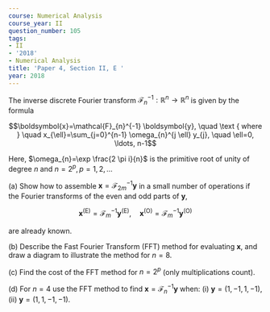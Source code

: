 ```yaml
---
course: Numerical Analysis
course_year: II
question_number: 105
tags:
- II
- '2018'
- Numerical Analysis
title: 'Paper 4, Section II, E '
year: 2018
---
```




The inverse discrete Fourier transform $\mathcal{F}_{n}^{-1}: \mathbb{R}^{n} \rightarrow \mathbb{R}^{n}$ is given by the formula

$$\boldsymbol{x}=\mathcal{F}_{n}^{-1} \boldsymbol{y}, \quad \text { where } \quad x_{\ell}=\sum_{j=0}^{n-1} \omega_{n}^{j \ell} y_{j}, \quad \ell=0, \ldots, n-1$$

Here, $\omega_{n}=\exp \frac{2 \pi i}{n}$ is the primitive root of unity of degree $n$ and $n=2^{p}, p=1,2, \ldots$

(a) Show how to assemble $\boldsymbol{x}=\mathcal{F}_{2 m}^{-1} \boldsymbol{y}$ in a small number of operations if the Fourier transforms of the even and odd parts of $\boldsymbol{y}$,

$$\boldsymbol{x}^{(\mathrm{E})}=\mathcal{F}_{m}^{-1} \boldsymbol{y}^{(\mathrm{E})}, \quad \boldsymbol{x}^{(\mathrm{O})}=\mathcal{F}_{m}^{-1} \boldsymbol{y}^{(\mathrm{O})}$$

are already known.

(b) Describe the Fast Fourier Transform (FFT) method for evaluating $\boldsymbol{x}$, and draw a diagram to illustrate the method for $n=8$.

(c) Find the cost of the FFT method for $n=2^{p}$ (only multiplications count).

(d) For $n=4$ use the FFT method to find $\boldsymbol{x}=\mathcal{F}_{n}^{-1} \boldsymbol{y}$ when:
(i) $\boldsymbol{y}=(1,-1,1,-1)$,
(ii) $\boldsymbol{y}=(1,1,-1,-1)$.